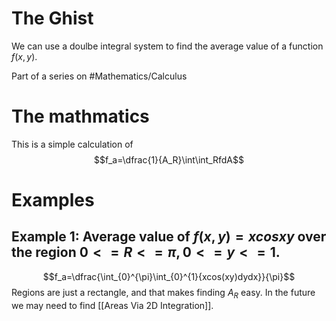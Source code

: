 # The Ghist
We can use a doulbe integral system to find the average value of a function $f(x,y)$.

Part of a series on #Mathematics/Calculus 

# The mathmatics
This is a simple calculation of $$f_a=\dfrac{1}{A_R}\int\int_RfdA$$
# Examples
## Example 1: Average value of $f(x,y)=xcosxy$ over the region $0<=R<=\pi, 0<=y<=1$.

$$f_a=\dfrac{\int_{0}^{\pi}\int_{0}^{1}{xcos(xy)dydx}}{\pi}$$Regions are just a rectangle, and that makes finding $A_R$ easy. In the future we may need to find [[Areas Via 2D Integration]].